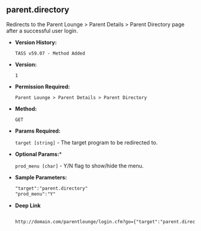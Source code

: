 **parent.directory**
----

  Redirects to the Parent Lounge > Parent Details > Parent Directory page after a successful user login.

* **Version History:**

   	`TASS v59.07 - Method Added`

* **Version:**

  	`1`

* **Permission Required:**

  	`Parent Lounge > Parent Details > Parent Directory`


* **Method:**

  	`GET`
  
*  **Params Required:**


	  `target [string]` - The target program to be redirected to.


*  **Optional Params:***

    `prod_menu [char]` - Y/N flag to show/hide the menu.
    
* **Sample Parameters:**

	```HTML
	"target":"parent.directory"
	"prod_menu":"Y"
	```

* **Deep Link**

	```HTML

	http://domain.com/parentlounge/login.cfm?go={"target":"parent.directory","prod_menu":"N"}

	```
